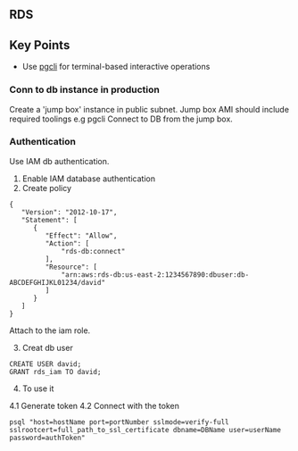## RDS

## Key Points

- Use [pgcli](https://github.com/dbcli/pgcli) for terminal-based interactive operations

### Conn to db instance in production

Create a 'jump box' instance in public subnet. Jump box AMI should include required toolings e.g pgcli
Connect to DB from the jump box.

### Authentication

Use IAM db authentication.

1. Enable IAM database authentication
2. Create policy

```
{
   "Version": "2012-10-17",
   "Statement": [
      {
         "Effect": "Allow",
         "Action": [
             "rds-db:connect"
         ],
         "Resource": [
             "arn:aws:rds-db:us-east-2:1234567890:dbuser:db-ABCDEFGHIJKL01234/david"
         ]
      }
   ]
}
```

Attach to the iam role.

3. Creat db user

```
CREATE USER david;
GRANT rds_iam TO david;
```

4. To use it

4.1 Generate token
4.2 Connect with the token

```
psql "host=hostName port=portNumber sslmode=verify-full sslrootcert=full_path_to_ssl_certificate dbname=DBName user=userName password=authToken"
```
